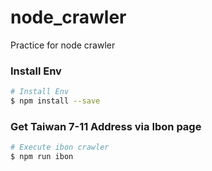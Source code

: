 # node_crawler
Practice for node crawler

### Install Env
```sh
# Install Env
$ npm install --save
```

### Get Taiwan 7-11 Address via Ibon page

```sh
# Execute ibon crawler
$ npm run ibon
```